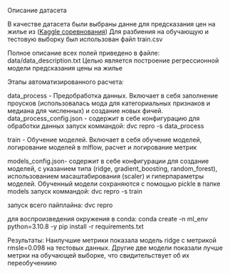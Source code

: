 Описание датасета

В качестве датасета были выбраны данне для предсказания цен на жилье из ([Kaggle соревнования](https://www.kaggle.com/competitions/house-prices-advanced-regression-techniques))
Для разбиения на обучающую и тестовую выборку был использован файл train.csv

Полное описание всех полей приведено в файле: data/data_description.txt
Целью является построение регрессионной модели предсказания цены на жилье

Этапы автоматизированного расчета:

data_process - Предобработка данных. Включает в себя заполнение проусков (использовалась мода для категориальных признаков и медиана для численных)
и создание новых фичей.
data_process_config.json - содержит в себе конфигурацию для обработки данных
запуск коммандой: dvc repro -s data_process

train - Обучение моделей. Включает в себя обучение моделей, логирование моделей в mlflow, расчет и логирование метрик

models_config.json- содержит в себе конфигурации для создание моделей, с указанием типа (ridge, gradient_boosting, random_forest), 
использованием масаштабирования (scaler) и гиперпараметры моделей.
Обученный модели сохраняются с помощью pickle в папке models
запуск коммандой: dvc repro -s train

запуск всего пайплайна:
dvc repro

для воспроизведения окружения в conda:
conda create -n ml_env python=3.10.8 -y
pip install -r requirements.txt

Результаты:
Наилучшие метрики показала модель ridge с метрикой rmsle=0.098 на тестовых данных. Другие две модели показали лучше метрки на обучающей выборке, что свидительствует об их переобучениию



